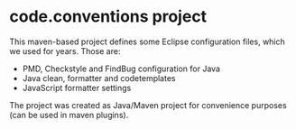 code.conventions project
================

This maven-based project defines some Eclipse configuration files, which we used for years. 
Those are:

- PMD, Checkstyle and FindBug configuration for Java
- Java clean, formatter and codetemplates
- JavaScript formatter settings


The project was created as Java/Maven project for convenience purposes (can be used in maven plugins).
